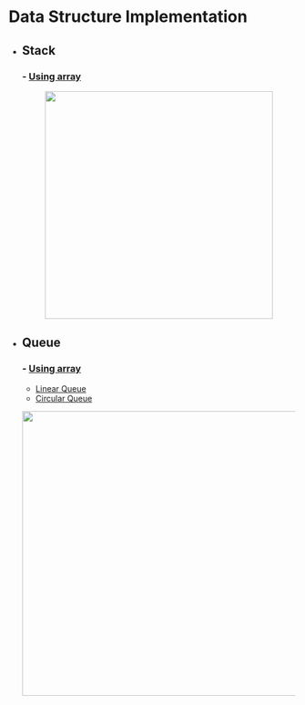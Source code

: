# Data Structure Implementation

- ## Stack
    ### - [Using array](https://github.com/aayushsoni4/Data-Structure-Implementation/blob/main/Stack_using_array.cpp)
    <p align="center">
      <img src="https://fullyunderstood.com/wp-content/uploads/2020/02/stack.gif" width="400">
    </p>

- ## Queue
    ### - [Using array](https://github.com/aayushsoni4/Data-Structure-Implementation/blob/main/Queue_using_array.cpp)
    - [Linear Queue](https://github.com/aayushsoni4/Data-Structure-Implementation/blob/main/Queue_using_array.cpp)
    - [Circular Queue](https://github.com/aayushsoni4/Data-Structure-Implementation/blob/main/CircularQueue_using_array.cpp)
    <p align="center">
      <img src="https://images.ctfassets.net/n9ktizb80e1a/6FJgRmnaa4aPhL7vn8TGd4/9bd02c6c3d5337d42a7f933b5740006f/queue.gif" width="500">
    </p>
